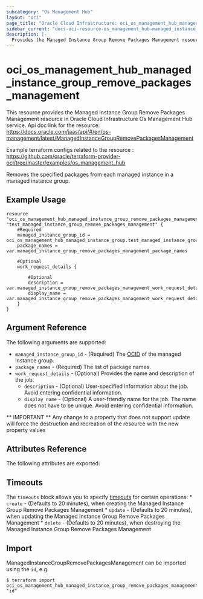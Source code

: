 ```yaml
---
subcategory: "Os Management Hub"
layout: "oci"
page_title: "Oracle Cloud Infrastructure: oci_os_management_hub_managed_instance_group_remove_packages_management"
sidebar_current: "docs-oci-resource-os_management_hub-managed_instance_group_remove_packages_management"
description: |-
  Provides the Managed Instance Group Remove Packages Management resource in Oracle Cloud Infrastructure Os Management Hub service
---
```


# oci_os_management_hub_managed_instance_group_remove_packages_management
This resource provides the Managed Instance Group Remove Packages Management resource in Oracle Cloud Infrastructure Os Management Hub service.
Api doc link for the resource: https://docs.oracle.com/iaas/api/#/en/os-management/latest/ManagedInstanceGroupRemovePackagesManagement

Example terraform configs related to the resource : https://github.com/oracle/terraform-provider-oci/tree/master/examples/os_management_hub

Removes the specified packages from each managed instance in a managed instance group.


## Example Usage

```hcl
resource "oci_os_management_hub_managed_instance_group_remove_packages_management" "test_managed_instance_group_remove_packages_management" {
	#Required
	managed_instance_group_id = oci_os_management_hub_managed_instance_group.test_managed_instance_group.id
	package_names = var.managed_instance_group_remove_packages_management_package_names

	#Optional
	work_request_details {

		#Optional
		description = var.managed_instance_group_remove_packages_management_work_request_details_description
		display_name = var.managed_instance_group_remove_packages_management_work_request_details_display_name
	}
}
```

## Argument Reference

The following arguments are supported:

* `managed_instance_group_id` - (Required) The [OCID](https://docs.cloud.oracle.com/iaas/Content/General/Concepts/identifiers.htm) of the managed instance group.
* `package_names` - (Required) The list of package names.
* `work_request_details` - (Optional) Provides the name and description of the job.
	* `description` - (Optional) User-specified information about the job. Avoid entering confidential information.
	* `display_name` - (Optional) A user-friendly name for the job. The name does not have to be unique. Avoid entering confidential information.


** IMPORTANT **
Any change to a property that does not support update will force the destruction and recreation of the resource with the new property values

## Attributes Reference

The following attributes are exported:


## Timeouts

The `timeouts` block allows you to specify [timeouts](https://registry.terraform.io/providers/oracle/oci/latest/docs/guides/changing_timeouts) for certain operations:
	* `create` - (Defaults to 20 minutes), when creating the Managed Instance Group Remove Packages Management
	* `update` - (Defaults to 20 minutes), when updating the Managed Instance Group Remove Packages Management
	* `delete` - (Defaults to 20 minutes), when destroying the Managed Instance Group Remove Packages Management


## Import

ManagedInstanceGroupRemovePackagesManagement can be imported using the `id`, e.g.

```
$ terraform import oci_os_management_hub_managed_instance_group_remove_packages_management.test_managed_instance_group_remove_packages_management "id"
```

